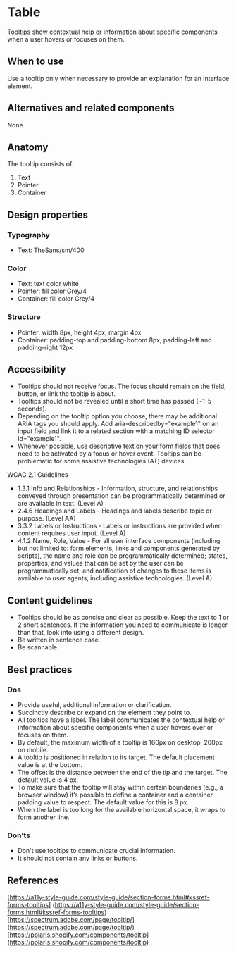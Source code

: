 # Table

Tooltips show contextual help or information about specific components when a user hovers or focuses on them.

## When to use

Use a tooltip only when necessary to provide an explanation for an interface element.

## Alternatives and related components

None

## Anatomy

The tooltip consists of:

1. Text
2. Pointer
3. Container

## Design properties

### Typography

- Text: TheSans/sm/400

### Color

- Text: text color white
- Pointer: fill color Grey/4
- Container: fill color Grey/4

### Structure

- Pointer: width 8px, height 4px, margin 4px
- Container: padding-top and padding-bottom 8px, padding-left and padding-right 12px

## Accessibility

- Tooltips should not receive focus. The focus should remain on the field, button, or link the tooltip is about.
- Tooltips should not be revealed until a short time has passed (~1-5 seconds).
- Depending on the tooltip option you choose, there may be additional ARIA tags you should apply. Add aria-describedby="example1" on an input field and link it to a related section with a matching ID selector id="example1".
- Whenever possible, use descriptive text on your form fields that does need to be activated by a focus or hover event. Tooltips can be problematic for some assistive technologies (AT) devices.

WCAG 2.1 Guidelines

- 1.3.1 Info and Relationships - Information, structure, and relationships conveyed through presentation can be programmatically determined or are available in text. (Level A)
- 2.4.6 Headings and Labels - Headings and labels describe topic or purpose. (Level AA)
- 3.3.2 Labels or Instructions - Labels or instructions are provided when content requires user input. (Level A)
- 4.1.2 Name, Role, Value - For all user interface components (including but not limited to: form elements, links and components generated by scripts), the name and role can be programmatically determined; states, properties, and values that can be set by the user can be programmatically set; and notification of changes to these items is available to user agents, including assistive technologies. (Level A)

## Content guidelines

- Tooltips should be as concise and clear as possible. Keep the text to 1 or 2 short sentences. If the information you need to communicate is longer than that, look into using a different design.
- Be written in sentence case.
- Be scannable.

## Best practices

### Dos

- Provide useful, additional information or clarification.
- Succinctly describe or expand on the element they point to.
- All tooltips have a label. The label communicates the contextual help or information about specific components when a user hovers over or focuses on them.
- By default, the maximum width of a tooltip is 160px on desktop, 200px on mobile.
- A tooltip is positioned in relation to its target. The default placement value is at the bottom.
- The offset is the distance between the end of the tip and the target. The default value is 4 px.
- To make sure that the tooltip will stay within certain boundaries (e.g., a browser window) it’s possible to define a container and a container padding value to respect. The default value for this is 8 px.
- When the label is too long for the available horizontal space, it wraps to form another line.

### Don’ts

- Don't use tooltips to communicate crucial information.
- It should not contain any links or buttons.

## References

[https://a11y-style-guide.com/style-guide/section-forms.html#kssref-forms-tooltips] (https://a11y-style-guide.com/style-guide/section-forms.html#kssref-forms-tooltips)
[https://spectrum.adobe.com/page/tooltip/] (https://spectrum.adobe.com/page/tooltip/)
[https://polaris.shopify.com/components/tooltip] (https://polaris.shopify.com/components/tooltip)
